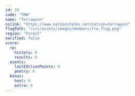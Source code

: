 ```yaml
---
id: 39
code: "TRW"
name: "Terrawynn"
nslink: "https://www.nationstates.net/nation=terrawynn"
flagPath: "/src/assets/images/members/trw_flag.png"
region: "Forest"
verified: false
score:
  rp:
    history: 0
    results: 0
  events:
    lastEditionPoints: 0
    poetry: 0
  bonus:
    host: 0
    extra: 0
---
```

